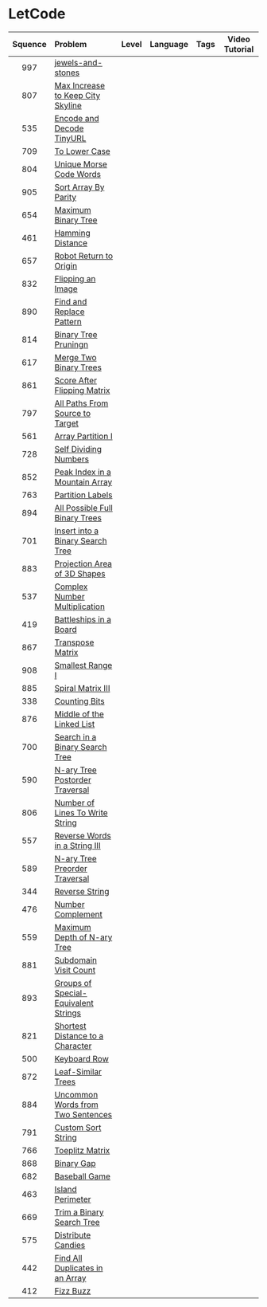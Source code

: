 # LetCode


| Squence | Problem       | Level  | Language  | Tags | Video Tutorial|
|:-------:|:--------------|:------:|:---------:|:----:|:-------------:|
| 997 | [jewels-and-stones](https://github.com/lyctea/LetCode/blob/master/JavaScript/771.js) |  || ||
| 807 | [Max Increase to Keep City Skyline](https://github.com/lyctea/LetCode/blob/master/JavaScript/807.js) |  || ||
| 535 | [Encode and Decode TinyURL](https://github.com/lyctea/LetCode/blob/master/JavaScript/535.js) |  || ||
| 709 | [To Lower Case](https://github.com/lyctea/LetCode/blob/master/JavaScript/709.js) |  || ||
| 804 | [Unique Morse Code Words](https://github.com/lyctea/LetCode/blob/master/JavaScript/804.js) |  || ||
| 905 | [Sort Array By Parity](https://github.com/lyctea/LetCode/blob/master/JavaScript/905.js) |  || ||
| 654 | [Maximum Binary Tree](https://github.com/lyctea/LetCode/blob/master/JavaScript/654.js) |  || ||
| 461 | [Hamming Distance](https://github.com/lyctea/LetCode/blob/master/JavaScript/461.js) |  || ||
| 657 | [Robot Return to Origin](https://github.com/lyctea/LetCode/blob/master/JavaScript/657.js) |  || ||
| 832 | [Flipping an Image](https://github.com/lyctea/LetCode/blob/master/JavaScript/832.js) |  || ||
| 890 | [Find and Replace Pattern](https://github.com/lyctea/LetCode/blob/master/JavaScript/890.js) |  || ||
| 814 | [Binary Tree Pruningn](https://github.com/lyctea/LetCode/blob/master/JavaScript/814.js) |  || ||
| 617 | [Merge Two Binary Trees](https://github.com/lyctea/LetCode/blob/master/JavaScript/617.js) |  || ||
| 861 | [Score After Flipping Matrix](https://github.com/lyctea/LetCode/blob/master/JavaScript/861.js) |  || ||
| 797 | [All Paths From Source to Target](https://github.com/lyctea/LetCode/blob/master/JavaScript/797.js) |  || ||
| 561 | [Array Partition I](https://github.com/lyctea/LetCode/blob/master/JavaScript/561.js) |  || ||
| 728 | [Self Dividing Numbers](https://github.com/lyctea/LetCode/blob/master/JavaScript/728.js) |  || ||
| 852 | [Peak Index in a Mountain Array](https://github.com/lyctea/LetCode/blob/master/JavaScript/852.js) |  || ||
| 763 | [Partition Labels](https://github.com/lyctea/LetCode/blob/master/JavaScript/763.js) |  || ||
| 894 | [All Possible Full Binary Trees](https://github.com/lyctea/LetCode/blob/master/JavaScript/894.js) |  || ||
| 701 | [Insert into a Binary Search Tree](https://github.com/lyctea/LetCode/blob/master/JavaScript/701.js) |  || ||
| 883 | [Projection Area of 3D Shapes](https://github.com/lyctea/LetCode/blob/master/JavaScript/883.js) |  || ||
| 537 | [Complex Number Multiplication](https://github.com/lyctea/LetCode/blob/master/JavaScript/537.js) |  || ||
| 419 | [Battleships in a Board ](https://github.com/lyctea/LetCode/blob/master/JavaScript/419.js) |  || ||
| 867 | [Transpose Matrix](https://github.com/lyctea/LetCode/blob/master/JavaScript/867.js) |  || ||
| 908 | [Smallest Range I](https://github.com/lyctea/LetCode/blob/master/JavaScript/908.js) |  || ||
| 885 | [Spiral Matrix III](https://github.com/lyctea/LetCode/blob/master/JavaScript/885.js) |  || ||
| 338 | [Counting Bits](https://github.com/lyctea/LetCode/blob/master/JavaScript/338.js) |  || ||
| 876 | [Middle of the Linked List](https://github.com/lyctea/LetCode/blob/master/JavaScript/876.js) |  || ||
| 700 | [Search in a Binary Search Tree ](https://github.com/lyctea/LetCode/blob/master/JavaScript/700.js) |  || ||
| 590 | [N-ary Tree Postorder Traversal](https://github.com/lyctea/LetCode/blob/master/JavaScript/590.js) |  || ||
| 806 | [Number of Lines To Write String](https://github.com/lyctea/LetCode/blob/master/JavaScript/806.js) |  || ||
| 557 | [Reverse Words in a String III](https://github.com/lyctea/LetCode/blob/master/JavaScript/557.js) |  || ||
| 589 | [N-ary Tree Preorder Traversal](https://github.com/lyctea/LetCode/blob/master/JavaScript/589.js) |  || ||
| 344 | [Reverse String](https://github.com/lyctea/LetCode/blob/master/JavaScript/344.js) |  || ||
| 476 | [Number Complement](https://github.com/lyctea/LetCode/blob/master/JavaScript/476.js) |  || ||
| 559 | [Maximum Depth of N-ary Tree](https://github.com/lyctea/LetCode/blob/master/JavaScript/559.js) |  || ||
| 881 | [Subdomain Visit Count](https://github.com/lyctea/LetCode/blob/master/JavaScript/881.js) |  || ||
| 893 | [Groups of Special-Equivalent Strings](https://github.com/lyctea/LetCode/blob/master/JavaScript/893.js) |  || ||
| 821 | [Shortest Distance to a Character](https://github.com/lyctea/LetCode/blob/master/JavaScript/821.js) |  || ||
| 500 | [Keyboard Row](https://github.com/lyctea/LetCode/blob/master/JavaScript/500.js) |  || ||
| 872 | [Leaf-Similar Trees](https://github.com/lyctea/LetCode/blob/master/JavaScript/872.js) |  || ||
| 884 | [Uncommon Words from Two Sentences](https://github.com/lyctea/LetCode/blob/master/JavaScript/884.js) |  || ||
| 791 | [Custom Sort String](https://github.com/lyctea/LetCode/blob/master/JavaScript/791.js) |  || ||
| 766 | [Toeplitz Matrix](https://github.com/lyctea/LetCode/blob/master/JavaScript/766.js) |  || ||
| 868 | [Binary Gap](https://github.com/lyctea/LetCode/blob/master/JavaScript/868.js) |  || ||
| 682 | [Baseball Game](https://github.com/lyctea/LetCode/blob/master/JavaScript/682.js) |  || ||
| 463 | [Island Perimeter](https://github.com/lyctea/LetCode/blob/master/JavaScript/463.js) |  || ||
| 669 | [Trim a Binary Search Tree](https://github.com/lyctea/LetCode/blob/master/JavaScript/669.js) |  || ||
| 575 | [Distribute Candies](https://github.com/lyctea/LetCode/blob/master/JavaScript/575.js) |  || ||
| 442 | [Find All Duplicates in an Array](https://github.com/lyctea/LetCode/blob/master/JavaScript/442.js) |  || ||
| 412 | [Fizz Buzz](https://github.com/lyctea/LetCode/blob/master/JavaScript/412.js) |  || ||
